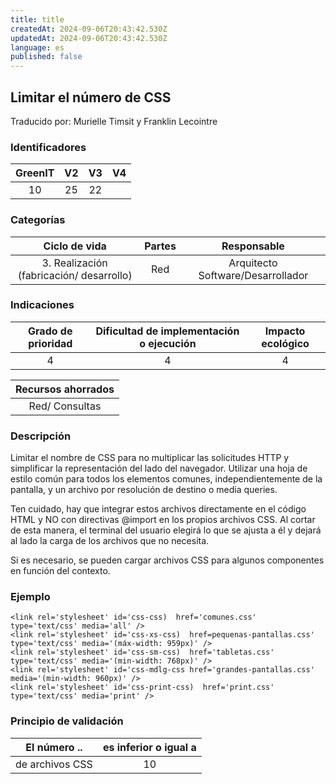 ```yaml
---
title: title
createdAt: 2024-09-06T20:43:42.530Z
updatedAt: 2024-09-06T20:43:42.530Z
language: es
published: false
---
```

## Limitar el número de CSS
Traducido por: Murielle Timsit y Franklin Lecointre

### Identificadores

| GreenIT |  V2  |  V3  |  V4  |
|:-------:|:----:|:----:|:----:|
|   10   | 25  | 22  | |

### Categorías

| Ciclo de vida | Partes | Responsable  |
|:---------:|:----:|:----:|
| 3. Realización (fabricación/ desarrollo) | Red | Arquitecto Software/Desarrollador |

### Indicaciones

| Grado de prioridad   | Dificultad de implementación o ejecución | Impacto ecológico   |
|:-------------------:|:-------------------------:|:---------------------:|
| 4 | 4 | 4 |

|Recursos ahorrados |
|:----------------------------------------------------------:|
| Red/ Consultas  |

### Descripción

Limitar el nombre de CSS para no multiplicar las solicitudes HTTP y simplificar la representación del lado del navegador. Utilizar una hoja de estilo común para todos los elementos comunes, independientemente de la pantalla, y un archivo por resolución de destino o media queries.

Ten cuidado, hay que integrar estos archivos directamente en el código HTML y NO con directivas @import en los propios archivos CSS. Al cortar de esta manera, el terminal del usuario elegirá lo que se ajusta a él y dejará al lado la carga de los archivos que no necesita.

Si es necesario, se pueden cargar archivos CSS para algunos componentes en función del contexto.

### Ejemplo

```
<link rel='stylesheet' id='css-css)  href='comunes.css' type='text/css' media='all' />
<link rel='stylesheet' id='css-xs-css)  href=pequenas-pantallas.css' type='text/css' media='(máx-width: 959px)' />
<link rel='stylesheet' id='css-sm-css)  href='tabletas.css' type='text/css' media='(min-width: 768px)' />
<link rel='stylesheet' id='css-mdlg-css href='grandes-pantallas.css' media='(min-width: 960px)' />
<link rel='stylesheet' id='css-print-css)  href='print.css' type='text/css' media='print' />
```

### Principio de validación

| El número ..   | es inferior o igual a   |  
|-------------------|:-------------------------:|
| de archivos CSS  | 10  |


